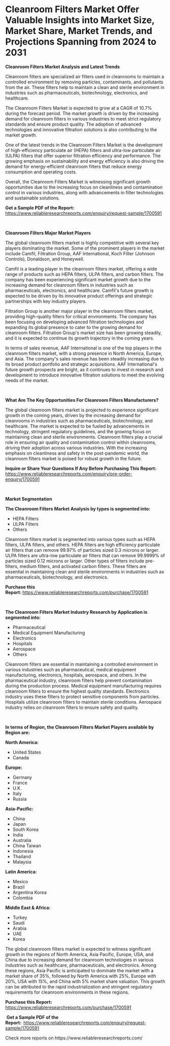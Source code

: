 <p><h1>Cleanroom Filters Market Offer Valuable Insights into Market Size, Market Share, Market Trends, and Projections Spanning from 2024 to 2031</h1></p><p><strong>Cleanroom Filters Market Analysis and Latest Trends</strong></p>
<p><p>Cleanroom filters are specialized air filters used in cleanrooms to maintain a controlled environment by removing particles, contaminants, and pollutants from the air. These filters help to maintain a clean and sterile environment in industries such as pharmaceuticals, biotechnology, electronics, and healthcare.</p><p>The Cleanroom Filters Market is expected to grow at a CAGR of 10.7% during the forecast period. The market growth is driven by the increasing demand for cleanroom filters in various industries to meet strict regulatory standards and ensure product quality. The adoption of advanced technologies and innovative filtration solutions is also contributing to the market growth.</p><p>One of the latest trends in the Cleanroom Filters Market is the development of high-efficiency particulate air (HEPA) filters and ultra-low particulate air (ULPA) filters that offer superior filtration efficiency and performance. The growing emphasis on sustainability and energy efficiency is also driving the demand for energy-efficient cleanroom filters that reduce energy consumption and operating costs.</p><p>Overall, the Cleanroom Filters Market is witnessing significant growth opportunities due to the increasing focus on cleanliness and contamination control in various industries, along with advancements in filter technologies and sustainable solutions.</p></p>
<p><strong>Get a Sample PDF of the Report:&nbsp;</strong> <a href="https://www.reliableresearchreports.com/enquiry/request-sample/1700591">https://www.reliableresearchreports.com/enquiry/request-sample/1700591</a></p>
<p>&nbsp;</p>
<p><strong>Cleanroom Filters Major Market Players</strong></p>
<p><p>The global cleanroom filters market is highly competitive with several key players dominating the market. Some of the prominent players in the market include Camfil, Filtration Group, AAF International, Koch Filter (Johnson Controls), Donaldson, and Honeywell.</p><p>Camfil is a leading player in the cleanroom filters market, offering a wide range of products such as HEPA filters, ULPA filters, and carbon filters. The company has been experiencing significant market growth due to the increasing demand for cleanroom filters in industries such as pharmaceuticals, electronics, and healthcare. Camfil's future growth is expected to be driven by its innovative product offerings and strategic partnerships with key industry players.</p><p>Filtration Group is another major player in the cleanroom filters market, providing high-quality filters for critical environments. The company has been focusing on developing advanced filtration technologies and expanding its global presence to cater to the growing demand for cleanroom filters. Filtration Group's market size has been growing steadily, and it is expected to continue its growth trajectory in the coming years.</p><p>In terms of sales revenue, AAF International is one of the top players in the cleanroom filters market, with a strong presence in North America, Europe, and Asia. The company's sales revenue has been steadily increasing due to its broad product portfolio and strategic acquisitions. AAF International's future growth prospects are bright, as it continues to invest in research and development to introduce innovative filtration solutions to meet the evolving needs of the market.</p></p>
<p>&nbsp;</p>
<p><strong>What Are The Key Opportunities For Cleanroom Filters Manufacturers?</strong></p>
<p><p>The global cleanroom filters market is projected to experience significant growth in the coming years, driven by the increasing demand for cleanrooms in industries such as pharmaceuticals, biotechnology, and healthcare. The market is expected to be fueled by advancements in technology, stringent regulatory guidelines, and the growing focus on maintaining clean and sterile environments. Cleanroom filters play a crucial role in ensuring air quality and contamination control within cleanrooms, driving their adoption across various industries. With the increasing emphasis on cleanliness and safety in the post-pandemic world, the cleanroom filters market is poised for robust growth in the future.</p></p>
<p><strong>Inquire or Share Your Questions If Any Before Purchasing This Report:</strong> <a href="https://www.reliableresearchreports.com/enquiry/pre-order-enquiry/1700591">https://www.reliableresearchreports.com/enquiry/pre-order-enquiry/1700591</a></p>
<p>&nbsp;</p>
<p><strong>Market Segmentation</strong></p>
<p><strong>The Cleanroom Filters Market Analysis by types is segmented into:</strong></p>
<p><ul><li>HEPA Filters</li><li>ULPA Filters</li><li>Others</li></ul></p>
<p><p>Cleanroom filters market is segmented into various types such as HEPA filters, ULPA filters, and others. HEPA filters are high efficiency particulate air filters that can remove 99.97% of particles sized 0.3 microns or larger. ULPA filters are ultra-low particulate air filters that can remove 99.9999% of particles sized 0.12 microns or larger. Other types of filters include pre-filters, medium filters, and activated carbon filters. These filters are essential in maintaining clean and sterile environments in industries such as pharmaceuticals, biotechnology, and electronics.</p></p>
<p><strong>Purchase this Report:&nbsp;</strong><a href="https://www.reliableresearchreports.com/purchase/1700591">https://www.reliableresearchreports.com/purchase/1700591</a></p>
<p>&nbsp;</p>
<p><strong>The Cleanroom Filters Market Industry Research by Application is segmented into:</strong></p>
<p><ul><li>Pharmaceutical</li><li>Medical Equipment Manufacturing</li><li>Electronics</li><li>Hospitals</li><li>Aerospace</li><li>Others</li></ul></p>
<p><p>Cleanroom filters are essential in maintaining a controlled environment in various industries such as pharmaceutical, medical equipment manufacturing, electronics, hospitals, aerospace, and others. In the pharmaceutical industry, cleanroom filters help prevent contamination during the production process. Medical equipment manufacturing requires cleanroom filters to ensure the highest quality standards. Electronics industry uses these filters to protect sensitive components from particles. Hospitals utilize cleanroom filters to maintain sterile conditions. Aerospace industry relies on cleanroom filters to ensure safety and quality.</p></p>
<p>&nbsp;</p>
<p><strong>In terms of Region, the Cleanroom Filters Market Players available by Region are:</strong></p>
<p>
    <p> <strong> North America: </strong>
        <ul>
            <li>United States</li>
            <li>Canada</li>
        </ul>
        </p> 
    <p> <strong> Europe: </strong>
        <ul>
            <li>Germany</li>
            <li>France</li>
            <li>U.K.</li>
            <li>Italy</li>
            <li>Russia</li>
        </ul>
        </p> 
    <p> <strong> Asia-Pacific: </strong>
        <ul>
            <li>China</li>
            <li>Japan</li>
            <li>South Korea</li>
            <li>India</li>
            <li>Australia</li>
            <li>China Taiwan</li>
            <li>Indonesia</li>
            <li>Thailand</li>
            <li>Malaysia</li>
        </ul>
        </p> 
    <p> <strong> Latin America: </strong>
        <ul>
            <li>Mexico</li>
            <li>Brazil</li>
            <li>Argentina Korea</li>
            <li>Colombia</li>
        </ul>
        </p> 
    <p> <strong> Middle East & Africa: </strong>
        <ul>
            <li>Turkey</li>
            <li>Saudi</li>
            <li>Arabia</li>
            <li>UAE</li>
            <li>Korea</li>
        </ul>
    </p>
    </p>
<p><p>The global cleanroom filters market is expected to witness significant growth in the regions of North America, Asia Pacific, Europe, USA, and China due to increasing demand for cleanroom technologies in various industries such as healthcare, pharmaceuticals, and electronics. Among these regions, Asia Pacific is anticipated to dominate the market with a market share of 35%, followed by North America with 25%, Europe with 20%, USA with 15%, and China with 5% market share valuation. This growth can be attributed to the rapid industrialization and stringent regulatory requirements for cleanroom environments in these regions.</p></p>
<p><strong>Purchase this Report: </strong><a href="https://www.reliableresearchreports.com/purchase/1700591">https://www.reliableresearchreports.com/purchase/1700591</a></p>
<p>&nbsp;<strong>Get a Sample PDF of the Report:&nbsp;&nbsp;</strong><a href="https://www.reliableresearchreports.com/enquiry/request-sample/1700591">https://www.reliableresearchreports.com/enquiry/request-sample/1700591</a></p>
<p><strong></strong></p>
<p>Check more reports on https://www.reliableresearchreports.com/</p>